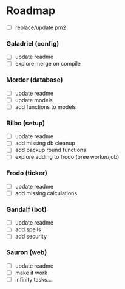 # Roadmap
- [ ] replace/update pm2

### Galadriel (config)  
- [ ] update readme
- [ ] explore merge on compile

### Mordor (database)  
- [ ] update readme
- [ ] update models
- [ ] add functions to models

### Bilbo (setup)  
- [ ] update readme
- [ ] add missing db cleanup
- [ ] add backup round functions
- [ ] explore adding to frodo (bree worker/job)

### Frodo (ticker)  
- [ ] update readme
- [ ] add missing calculations

### Gandalf (bot)  
- [ ] update readme
- [ ] add spells
- [ ] add security

### Sauron (web)  
- [ ] update readme
- [ ] make it work
- [ ] infinity tasks...
